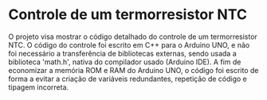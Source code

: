 # Controle de um termorresistor NTC

  O projeto visa mostrar o código detalhado do controle de um termorresistor NTC. O código do controle foi escrito em C++ para o Arduino UNO, e não foi necessário a transferência de bibliotecas externas, sendo usada a biblioteca 'math.h', nativa do compilador usado (Arduino IDE). 
  A fim de economizar a memória ROM e RAM do Arduino UNO, o código foi escrito de forma a evitar a criação de variáveis redundantes, repetição de código e tipagem incorreta.

